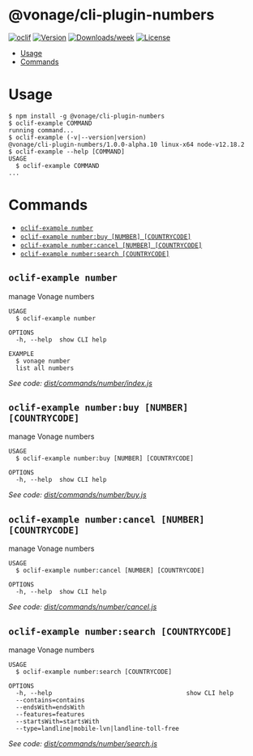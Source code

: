 @vonage/cli-plugin-numbers
==========================



[![oclif](https://img.shields.io/badge/cli-oclif-brightgreen.svg)](https://oclif.io)
[![Version](https://img.shields.io/npm/v/@vonage/cli-plugin-numbers.svg)](https://npmjs.org/package/@vonage/cli-plugin-numbers)
[![Downloads/week](https://img.shields.io/npm/dw/@vonage/cli-plugin-numbers.svg)](https://npmjs.org/package/@vonage/cli-plugin-numbers)
[![License](https://img.shields.io/npm/l/@vonage/cli-plugin-numbers.svg)](https://github.com/Vonage/cli-plugin-numbers/blob/master/package.json)

<!-- toc -->
* [Usage](#usage)
* [Commands](#commands)
<!-- tocstop -->
# Usage
<!-- usage -->
```sh-session
$ npm install -g @vonage/cli-plugin-numbers
$ oclif-example COMMAND
running command...
$ oclif-example (-v|--version|version)
@vonage/cli-plugin-numbers/1.0.0-alpha.10 linux-x64 node-v12.18.2
$ oclif-example --help [COMMAND]
USAGE
  $ oclif-example COMMAND
...
```
<!-- usagestop -->
# Commands
<!-- commands -->
* [`oclif-example number`](#oclif-example-number)
* [`oclif-example number:buy [NUMBER] [COUNTRYCODE]`](#oclif-example-numberbuy-number-countrycode)
* [`oclif-example number:cancel [NUMBER] [COUNTRYCODE]`](#oclif-example-numbercancel-number-countrycode)
* [`oclif-example number:search [COUNTRYCODE]`](#oclif-example-numbersearch-countrycode)

## `oclif-example number`

manage Vonage numbers

```
USAGE
  $ oclif-example number

OPTIONS
  -h, --help  show CLI help

EXAMPLE
  $ vonage number
  list all numbers
```

_See code: [dist/commands/number/index.js](https://github.com/Vonage/vonage-cli/blob/v1.0.0-alpha.10/dist/commands/number/index.js)_

## `oclif-example number:buy [NUMBER] [COUNTRYCODE]`

manage Vonage numbers

```
USAGE
  $ oclif-example number:buy [NUMBER] [COUNTRYCODE]

OPTIONS
  -h, --help  show CLI help
```

_See code: [dist/commands/number/buy.js](https://github.com/Vonage/vonage-cli/blob/v1.0.0-alpha.10/dist/commands/number/buy.js)_

## `oclif-example number:cancel [NUMBER] [COUNTRYCODE]`

manage Vonage numbers

```
USAGE
  $ oclif-example number:cancel [NUMBER] [COUNTRYCODE]

OPTIONS
  -h, --help  show CLI help
```

_See code: [dist/commands/number/cancel.js](https://github.com/Vonage/vonage-cli/blob/v1.0.0-alpha.10/dist/commands/number/cancel.js)_

## `oclif-example number:search [COUNTRYCODE]`

manage Vonage numbers

```
USAGE
  $ oclif-example number:search [COUNTRYCODE]

OPTIONS
  -h, --help                                     show CLI help
  --contains=contains
  --endsWith=endsWith
  --features=features
  --startsWith=startsWith
  --type=landline|mobile-lvn|landline-toll-free
```

_See code: [dist/commands/number/search.js](https://github.com/Vonage/vonage-cli/blob/v1.0.0-alpha.10/dist/commands/number/search.js)_
<!-- commandsstop -->
